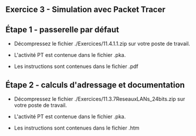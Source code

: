 ## Exercice 3 - Simulation avec Packet Tracer

## Étape 1 - passerelle par défaut

- Décompressez le fichier ./Exercices/11.4.1.1.zip sur votre poste de travail.

- L'activité  PT est contenue dans le fichier .pka. 

- Les instructions sont contenues dans le fichier .pdf

## Étape 2 - calculs d'adressage et documentation

- Décompressez le fichier ./Exercices/11.3.7ReseauxLANs_24bits.zip sur votre poste de travail.

- L'activité  PT est contenue dans le fichier .pka. 

- Les instructions sont contenues dans le fichier .htm

